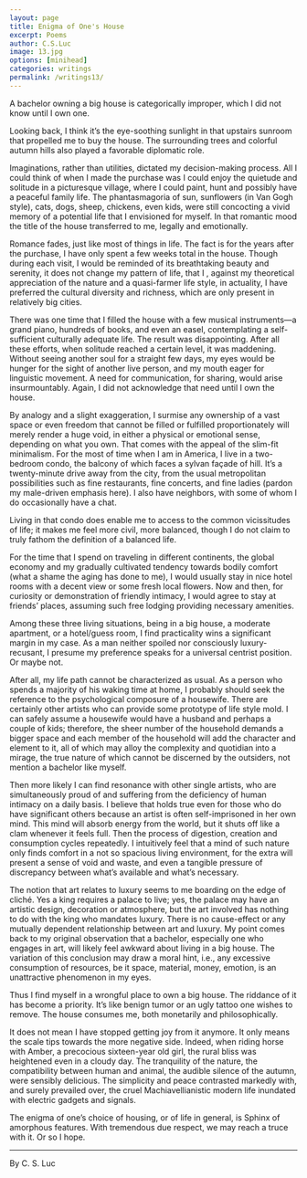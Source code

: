 ```yaml
---
layout: page
title: Enigma of One's House
excerpt: Poems
author: C.S.Luc
image: 13.jpg
options: [minihead]
categories: writings
permalink: /writings13/
---
```


A bachelor owning a big house is categorically improper, which I did not know until I own one. 

 

Looking back, I think it’s the eye-soothing sunlight in that upstairs sunroom that propelled me to buy the house.  The surrounding trees and colorful autumn hills also played a favorable diplomatic role.  

 

Imaginations, rather than utilities, dictated my decision-making process. All I could think of when I made the purchase was I could enjoy the quietude and solitude in a picturesque village, where I could paint, hunt and possibly have a peaceful family life. The phantasmagoria of sun, sunflowers (in Van Gogh style), cats, dogs, sheep, chickens, even kids, were still concocting a vivid memory of a potential life that I envisioned for myself. In that romantic mood the title of the house transferred to me, legally and emotionally. 

 

Romance fades, just like most of things in life. The fact is for the years after the purchase, I have only spent a few weeks total in the house. Though during each visit, I would be reminded of its breathtaking beauty and serenity, it does not change my pattern of life, that I , against my theoretical appreciation of the nature and a quasi-farmer life style, in actuality, I have preferred the cultural diversity and richness, which are only present in relatively big cities.

 

There was one time that I filled the house with a few musical instruments—a grand piano, hundreds of books, and even an easel, contemplating a self-sufficient culturally adequate life. The result was disappointing. After all these efforts, when solitude reached a certain level, it was maddening. Without seeing another soul for a straight few days, my eyes would be hunger for the sight of another live person, and my mouth eager for linguistic movement. A need for communication, for sharing, would arise insurmountably. Again, I did not acknowledge that need until I own the house.

 

By analogy and a slight exaggeration, I surmise any ownership of a vast space or even freedom that cannot be filled or fulfilled proportionately will merely render a huge void, in either a physical or emotional sense, depending on what you own.  That comes with the appeal of the slim-fit minimalism. For the most of time when I am in America, I live in a two-bedroom condo, the balcony of which faces a sylvan façade of hill. It’s a twenty-minute drive away from the city, from the usual metropolitan possibilities such as fine restaurants, fine concerts, and fine ladies (pardon my male-driven emphasis here). I also have neighbors, with some of whom I do occasionally have a chat.  

 

Living in that condo does enable me to access to the common vicissitudes of life; it makes me feel more civil, more balanced, though I do not claim to truly fathom the definition of a balanced life.

 

For the time that I spend on traveling in different continents, the global economy and my gradually cultivated tendency towards bodily comfort (what a shame the aging has done to me), I would usually stay in nice hotel rooms with a decent view or some fresh local flowers. Now and then, for curiosity or demonstration of friendly intimacy, I would agree to stay at friends’ places, assuming such free lodging providing necessary amenities. 

 

Among these three living situations, being in a big house, a moderate apartment, or a hotel/guess room, I find practicality wins a significant margin in my case. As a man neither spoiled nor consciously luxury-recusant, I presume my preference speaks for a universal centrist position. Or maybe not.

 

After all, my life path cannot be characterized as usual. As a person who spends a majority of his waking time at home, I probably should seek the reference to the psychological composure of a housewife. There are certainly other artists who can provide some prototype of life style mold. I can safely assume a housewife would have a husband and perhaps a couple of kids; therefore, the sheer number of the household demands a bigger space and each member of the household will add the character and element to it, all of which may alloy the complexity and quotidian into a mirage, the true nature of which cannot be discerned by the outsiders, not mention a bachelor like myself. 

 

Then more likely I can find resonance with other single artists, who are simultaneously proud of and suffering from the deficiency of human intimacy on a daily basis. I believe that holds true even for those who do have significant others because an artist is often self-imprisoned in her own mind. This mind will absorb energy from the world, but it shuts off like a clam whenever it feels full. Then the process of digestion, creation and consumption cycles repeatedly. I intuitively feel that a mind of such nature only finds comfort in a not so spacious living environment, for the extra will present a sense of void and waste, and even a tangible pressure of discrepancy between what’s available and what’s necessary. 

 

The notion that art relates to luxury seems to me boarding on the edge of cliché. Yes a king requires a palace to live; yes, the palace may have an artistic design, decoration or atmosphere, but the art involved has nothing to do with the king who mandates luxury. There is no cause-effect or any mutually dependent relationship between art and luxury. My point comes back to my original observation that a bachelor, especially one who engages in art, will likely feel awkward about living in a big house. The variation of this conclusion may draw a moral hint, i.e., any excessive consumption of resources, be it space, material, money, emotion, is an unattractive phenomenon in my eyes. 

 

Thus I find myself in a wrongful place to own a big house. The riddance of it has become a priority. It’s like benign tumor or an ugly tattoo one wishes to remove. The house consumes me, both monetarily and philosophically.

 

It does not mean I have stopped getting joy from it anymore. It only means the scale tips towards the more negative side. Indeed, when riding horse with Amber, a precocious sixteen-year old girl, the rural bliss was heightened even in a cloudy day. The tranquility of the nature, the compatibility between human and animal, the audible silence of the autumn, were sensibly delicious. The simplicity and peace contrasted markedly with, and surely prevailed over, the cruel Machiavellianistic modern life inundated with electric gadgets and signals. 

 

The enigma of one’s choice of housing, or of life in general, is Sphinx of amorphous features. With tremendous due respect, we may reach a truce with it. Or so I hope. 

****

By C. S. Luc